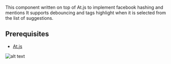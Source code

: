 This component written on top of At.js to implement facebook hashing and mentions
It supports debouncing and tags highlight when it is selected from the list of suggestions.

## Prerequisites
* [At.js](https://github.com/ichord/At.js/)

![alt text](http://url/to/img.png)
